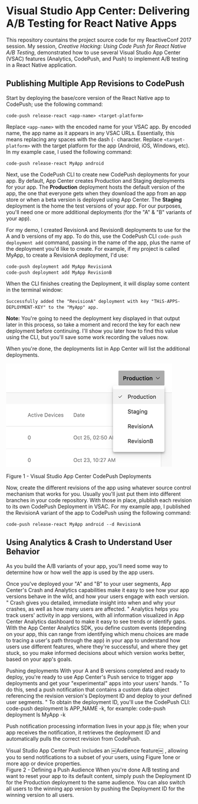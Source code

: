 # Visual Studio App Center: Delivering A/B Testing for React Native Apps
This repository countains the project source code for my ReactiveConf 2017 session.  My session, *Creative Hacking: Using Code Push for React Native A/B Testing*, demonstrated how to use several Visual Studio App Center (VSAC) features (Analytics, CodePush, and Push) to implement A/B testing in a React Native application.

## Publishing Multiple App Revisions to CodePush

Start by deploying the base/core version of the React Native app to CodePush; use the following command:

	code-push release-react <app-name> <target-platform>
	
Replace `<app-name>` with the encoded name for your VSAC app. By encoded name, the app name as it appears in any VSAC URLs. Essentially, this means replacing any spaces with the dash (`-` character. Replace `<target-platform>` with the target platform for the app (Android, iOS, Windows, etc). In my example case, I used the following command:

	code-push release-react MyApp android

Next, use the CodePush CLI to create new CodePush deployments for your app. By default, App Center creates Production and Staging deployments for your app. The **Production** deployment hosts the default version of the app, the one that everyone gets when they download the app from an app store or when a beta version is deployed using App Center. The **Staging** deployment is the home the test versions of your app. For our purposes, you'll need one or more additional deployments (for the "A" & "B" variants of your app). 

For my demo, I created RevisionA and RevisionB deployments to use for the A and b versions of my app. To do this, use the CodePush CLI `code-push deployment add` command, passing in the name of the app, plus the name of the deployment you'd like to create. For example, if my project is called MyApp, to create a RevisionA deployment, I'd use: 

	code-push deployment add MyApp RevisionA
	code-push deployment add MyApp RevisionB

When the CLI finishes creating the Deployment, it will display some content in the terminal window:

	Successfully added the "RevisionA" deployment with key "THiS-APPS-DEPLOYMENT-KEY" to the "MyApp" app.

**Note:** You're going to need the deployment key displayed in that output later in this process, so take a moment and record the key for each new deployment before continuing. I'll show you later how to find this value using the CLI, but you'll save some work recording the values now.

When you're done, the deployments list in App Center will list the additional deployments.

![Visual Studio App Center: Deployments List](images/figure-01.png)
 
Figure 1 - Visual Studio App Center CodePush Deployments

Now, create the different revisions of the app using whatever source control mechanism that works for you. Usually you'll just put them into different branches in your code repository. With those in place, plublish each revision to its own CodePush Deployment in VSAC. For my example app, I published the RevisionA variant of the app to CodePush using the following command:

	code-push release-react MyApp android --d RevisionA

## Using Analytics & Crash to Understand User Behavior

As you build the A/B variants of your app, you'll need some way to determine how or how well the app is used by the app users. 

Once you've deployed your "A" and "B" to your user segments, App Center's Crash and Analytics capabilities make it easy to see how your app versions behave in the wild, and how your users engage with each version. 
"	Crash gives you detailed, immediate insight into when and why your crashes, as well as how many users are affected.
"	Analytics helps you track users' activity in app versions, with all information visualized in App Center Analytics dashboard to make it easy to see trends or identify gaps.
With the App Center Analytics SDK, you define custom events (depending on your app, this can range from identifying which menu choices are made to tracing a user's path through the app) in your app to understand how users use different features, where they're successful, and where they get stuck, so you make informed decisions about which version works better, based on your app's goals.

Pushing deployments
With your A and B versions completed and ready to deploy, you're ready to use App Center's Push service to trigger app deployments and get your "experimental" apps into your users' hands. 
"	To do this,  send a push notification that contains a custom data object referencing the revision version's Deployment ID and deploy to your defined user segments. 
"	To obtain the deployment ID, you'll use the CodePush CLI: code-push deployment ls APP_NAME -k, for example: code-push deployment ls MyApp -k

Push notification processing information lives in your app.js file; when your app receives the notification, it retrieves the deployment ID and automatically pulls the correct revision from CodePush. 

Visual Studio App Center Push includes an ￼Audience feature￼ , allowing you to send notifications to a subset of your users, using Figure 1one or more app or device properties.   
Figure 2 - Defining a Push Audience
When you're done A/B testing and want to reset your app to its default content, simply push the Deployment ID for the Production deployment to the same audience. You can also switch all users to the winning app version  by pushing the Deployment ID for the winning version to all users.
